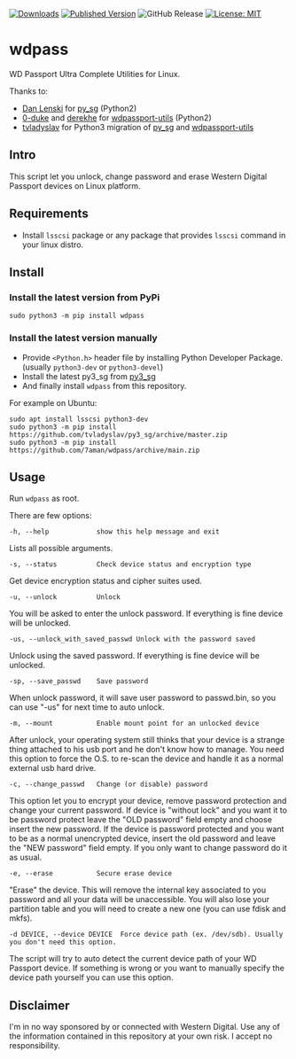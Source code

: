 [![Downloads](https://img.shields.io/pypi/dw/wdpass.svg)](https://pypi.org/project/wdpass/)
[![Published Version](https://img.shields.io/pypi/v/wdpass.svg)](https://pypi.org/project/wdpass/)
![GitHub Release](https://img.shields.io/github/release/7aman/wdpass.svg?label=repo%20version)
[![License: MIT](https://img.shields.io/github/license/7aman/wdpass.svg)](https://github.com/7aman/wdpass/blob/main/LICENSE)

# wdpass

WD Passport Ultra Complete Utilities for Linux.

Thanks to:

- [Dan Lenski](https://github.com/dlenski) for [py_sg](https://pypi.org/project/py_sg/) (Python2)
- [0-duke](https://github.com/0-duke) and [derekhe](https://github.com/derekhe) for [wdpassport-utils](https://github.com/derekhe/wdpassport-utils) (Python2)
- [tvladyslav](https://github.com/tvladyslav/) for Python3 migration of [py_sg](https://github.com/tvladyslav/py3_sg) and [wdpassport-utils](https://github.com/tvladyslav/wdpassport-utils)

## Intro

This script let you unlock, change password and erase Western Digital Passport devices on Linux platform.

## Requirements

- Install `lsscsi` package or any package that provides `lsscsi` command in your linux distro.

## Install

### Install the latest version from PyPi

```shell
sudo python3 -m pip install wdpass
```

### Install the latest version manually

- Provide `<Python.h>` header file by installing Python Developer Package. (usually `python3-dev` or `python3-devel`)
- Install the latest py3_sg from [py3_sg](https://github.com/tvladyslav/py3_sg)
- And finally install `wdpass` from this repository.

For example on Ubuntu:

```shell
sudo apt install lsscsi python3-dev
sudo python3 -m pip install https://github.com/tvladyslav/py3_sg/archive/master.zip
sudo python3 -m pip install https://github.com/7aman/wdpass/archive/main.zip
```

## Usage

Run `wdpass` as root.

There are few options:

```shell
-h, --help            show this help message and exit
```

Lists all possible arguments.

```shell
-s, --status          Check device status and encryption type
```

Get device encryption status and cipher suites used.

```shell
-u, --unlock          Unlock
```

You will be asked to enter the unlock password. If everything is fine device will be unlocked.

```shell
-us, --unlock_with_saved_passwd Unlock with the password saved
```

Unlock using the saved password. If everything is fine device will be unlocked.

```shell
-sp, --save_passwd    Save password
```

When unlock password, it will save user password to passwd.bin, so you can use "-us" for next time to auto unlock.

```shell
-m, --mount           Enable mount point for an unlocked device
```

After unlock, your operating system still thinks that your device is a strange thing attached to his usb port and he don't know how to manage. You need this option to force the O.S. to re-scan the device and handle it as a normal external usb hard drive.

```shell
-c, --change_passwd   Change (or disable) password
```

This option let you to encrypt your device, remove password protection and change your current password.
If device is "without lock" and you want it to be password protect leave the "OLD password" field empty and choose insert the new password.
If the device is password protected and you want to be as a normal unencrypted device, insert the old password and leave the "NEW password" field empty.
If you only want to change password do it as usual.

```shell
-e, --erase           Secure erase device
```

"Erase" the device. This will remove the internal key associated to you password and all your data will be unaccessible. You will also lose your partition table and you will need to create a new one (you can use fdisk and mkfs).

```shell
-d DEVICE, --device DEVICE  Force device path (ex. /dev/sdb). Usually you don't need this option.
```

The script will try to auto detect the current device path of your WD Passport device.
If something is wrong or you want to manually specify the device path yourself you can use this option.

## Disclaimer

I'm in no way sponsored by or connected with Western Digital.
Use any of the information contained in this repository at your own risk. I accept no
responsibility.
